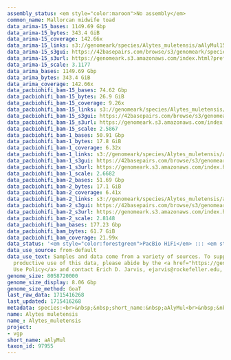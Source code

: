 ```yaml
---
assembly_status: <em style="color:maroon">No assembly</em>
common_name: Mallorcan midwife toad
data_arima-15_bases: 1149.69 Gbp
data_arima-15_bytes: 343.4 GiB
data_arima-15_coverage: 142.66x
data_arima-15_links: s3://genomeark/species/Alytes_muletensis/aAlyMul15/genomic_data/arima/<br>
data_arima-15_s3gui: https://42basepairs.com/browse/s3/genomeark/species/Alytes_muletensis/aAlyMul15/genomic_data/arima/
data_arima-15_s3url: https://genomeark.s3.amazonaws.com/index.html?prefix=species/Alytes_muletensis/aAlyMul15/genomic_data/arima/
data_arima-15_scale: 3.1177
data_arima_bases: 1149.69 Gbp
data_arima_bytes: 343.4 GiB
data_arima_coverage: 142.66x
data_pacbiohifi_bam-15_bases: 74.62 Gbp
data_pacbiohifi_bam-15_bytes: 26.9 GiB
data_pacbiohifi_bam-15_coverage: 9.26x
data_pacbiohifi_bam-15_links: s3://genomeark/species/Alytes_muletensis/aAlyMul15/genomic_data/pacbio_hifi/<br>
data_pacbiohifi_bam-15_s3gui: https://42basepairs.com/browse/s3/genomeark/species/Alytes_muletensis/aAlyMul15/genomic_data/pacbio_hifi/
data_pacbiohifi_bam-15_s3url: https://genomeark.s3.amazonaws.com/index.html?prefix=species/Alytes_muletensis/aAlyMul15/genomic_data/pacbio_hifi/
data_pacbiohifi_bam-15_scale: 2.5867
data_pacbiohifi_bam-1_bases: 50.91 Gbp
data_pacbiohifi_bam-1_bytes: 17.8 GiB
data_pacbiohifi_bam-1_coverage: 6.32x
data_pacbiohifi_bam-1_links: s3://genomeark/species/Alytes_muletensis/aAlyMul1/genomic_data/pacbio_hifi/<br>
data_pacbiohifi_bam-1_s3gui: https://42basepairs.com/browse/s3/genomeark/species/Alytes_muletensis/aAlyMul1/genomic_data/pacbio_hifi/
data_pacbiohifi_bam-1_s3url: https://genomeark.s3.amazonaws.com/index.html?prefix=species/Alytes_muletensis/aAlyMul1/genomic_data/pacbio_hifi/
data_pacbiohifi_bam-1_scale: 2.6682
data_pacbiohifi_bam-2_bases: 51.69 Gbp
data_pacbiohifi_bam-2_bytes: 17.1 GiB
data_pacbiohifi_bam-2_coverage: 6.41x
data_pacbiohifi_bam-2_links: s3://genomeark/species/Alytes_muletensis/aAlyMul2/genomic_data/pacbio_hifi/<br>
data_pacbiohifi_bam-2_s3gui: https://42basepairs.com/browse/s3/genomeark/species/Alytes_muletensis/aAlyMul2/genomic_data/pacbio_hifi/
data_pacbiohifi_bam-2_s3url: https://genomeark.s3.amazonaws.com/index.html?prefix=species/Alytes_muletensis/aAlyMul2/genomic_data/pacbio_hifi/
data_pacbiohifi_bam-2_scale: 2.8148
data_pacbiohifi_bam_bases: 177.23 Gbp
data_pacbiohifi_bam_bytes: 61.7 GiB
data_pacbiohifi_bam_coverage: 21.99x
data_status: '<em style="color:forestgreen">PacBio HiFi</em> ::: <em style="color:forestgreen">Arima</em>'
data_use_source: from-default
data_use_text: Samples and data come from a variety of sources. To support fair and
  productive use of this data, please abide by the <a href="https://genome10k.soe.ucsc.edu/data-use-policies/">Data
  Use Policy</a> and contact Erich D. Jarvis, ejarvis@rockefeller.edu, with any questions.
genome_size: 8058720000
genome_size_display: 8.06 Gbp
genome_size_method: GoaT
last_raw_data: 1715416268
last_updated: 1715416268
metadata: species:<br>&nbsp;&nbsp;short_name:&nbsp;aAlyMul<br>&nbsp;&nbsp;name:&nbsp;Alytes&nbsp;muletensis<br>&nbsp;&nbsp;taxon_id:&nbsp;97955<br>&nbsp;&nbsp;common_name:&nbsp;Mallorcan&nbsp;midwife&nbsp;toad<br>&nbsp;&nbsp;order:<br>&nbsp;&nbsp;&nbsp;&nbsp;name:&nbsp;Anura<br>&nbsp;&nbsp;family:<br>&nbsp;&nbsp;&nbsp;&nbsp;name:&nbsp;Alytidae<br>&nbsp;&nbsp;individuals:<br>&nbsp;&nbsp;&nbsp;&nbsp;-&nbsp;short_name:&nbsp;aAlyMul1<br>&nbsp;&nbsp;&nbsp;&nbsp;&nbsp;&nbsp;biosample_id:&nbsp;SAMEA114521711<br>&nbsp;&nbsp;&nbsp;&nbsp;&nbsp;&nbsp;sex:&nbsp;female<br>&nbsp;&nbsp;&nbsp;&nbsp;-&nbsp;short_name:&nbsp;aAlyMul15<br>&nbsp;&nbsp;&nbsp;&nbsp;&nbsp;&nbsp;biosample_id:<br>&nbsp;&nbsp;&nbsp;&nbsp;&nbsp;&nbsp;sex:<br>&nbsp;&nbsp;&nbsp;&nbsp;-&nbsp;short_name:&nbsp;aAlyMul2<br>&nbsp;&nbsp;&nbsp;&nbsp;&nbsp;&nbsp;biosample_id:&nbsp;SAMEA114521712<br>&nbsp;&nbsp;&nbsp;&nbsp;&nbsp;&nbsp;sex:&nbsp;male<br>&nbsp;&nbsp;genome_size:&nbsp;8058720000<br>&nbsp;&nbsp;genome_size_method:&nbsp;GoaT<br>&nbsp;&nbsp;project:&nbsp;[&nbsp;vgp&nbsp;]<br>
name: Alytes muletensis
name_: Alytes_muletensis
project:
- vgp
short_name: aAlyMul
taxon_id: 97955
---
```

